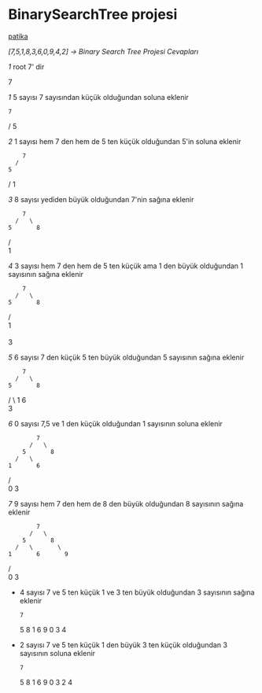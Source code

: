 # BinarySearchTree projesi
[patika](https://app.patika.dev/lousypickpocketraum)

*[7,5,1,8,3,6,0,9,4,2] -> Binary Search Tree Projesi Cevapları*

*1* root 7' dir

7

*1* 5 sayısı 7 sayısından küçük olduğundan soluna eklenir

    7
  /
5

*2* 1 sayısı hem 7 den hem de 5 ten küçük olduğundan 5'in soluna eklenir

        7
      /
    5
  /
1

*3* 8 sayısı yediden büyük olduğundan 7'nin sağına eklenir

        7
      /   \
    5       8
  /   
1      

*4* 3 sayısı hem 7 den hem de 5 ten küçük ama 1 den büyük olduğundan 1 sayısının sağına eklenir

        7
      /   \
    5       8
  /   
1  
  \
    3
  
*5* 6 sayısı 7 den küçük 5 ten büyük olduğundan 5 sayısının sağına eklenir
    
        7
      /   \
    5       8
  /   \ 
1       6
  \
    3

*6* 0 sayısı 7,5 ve 1 den küçük olduğundan 1 sayısının soluna eklenir

            7
          /   \
        5       8
      /   \ 
    1       6
  /   \
0       3

*7* 9 sayısı hem 7 den hem de 8 den büyük olduğundan 8 sayısının sağına eklenir

            7
          /   \
        5       8
      /   \       \
    1       6       9
  /   \
0       3

- 4 sayısı 7 ve 5 ten küçük 1 ve 3 ten büyük olduğundan 3 sayısının sağına eklenir

      7
    5   8
  1   6   9
0   3
      4
      
- 2 sayısı 7 ve 5 ten küçük 1 den büyük 3 ten küçük olduğundan 3 sayısının soluna eklenir

      7
    5   8
  1   6   9
0   3
  2   4
  
  
  
  
